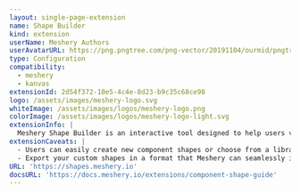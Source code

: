 ```yaml
---
layout: single-page-extension
name: Shape Builder
kind: extension
userName: Meshery Authors
userAvatarURL: https://png.pngtree.com/png-vector/20191104/ourmid/pngtree-businessman-avatar-cartoon-style-png-image_1953664.jpg
type: Configuration
compatibility: 
  - meshery
  - kanvas
extensionId: 2d54f372-10e5-4c4e-8d23-b9c35c68ce98
logo: /assets/images/meshery-logo.svg
whiteImage: /assets/images/logos/meshery-logo.png
colorImage: /assets/images/logos/meshery-logo-light.svg
extensionInfo: |
  Meshery Shape Builder is an interactive tool designed to help users visually create and customize component shapes to use in their designs.
extensionCaveats: |
  - Users can easily create new component shapes or choose from a library of predefined ones.
  - Export your custom shapes in a format that Meshery can seamlessly integrate and render.
URL: 'https://shapes.meshery.io'
docsURL: 'https://docs.meshery.io/extensions/component-shape-guide'
---
```

